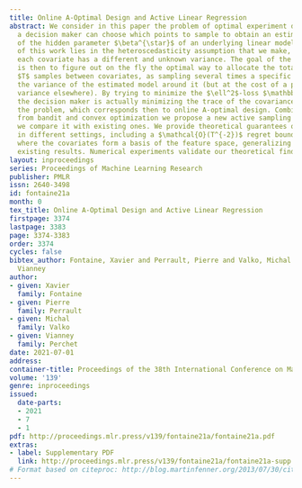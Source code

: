 ```yaml
---
title: Online A-Optimal Design and Active Linear Regression
abstract: We consider in this paper the problem of optimal experiment design where
  a decision maker can choose which points to sample to obtain an estimate $\hat{\beta}$
  of the hidden parameter $\beta^{\star}$ of an underlying linear model. The key challenge
  of this work lies in the heteroscedasticity assumption that we make, meaning that
  each covariate has a different and unknown variance. The goal of the decision maker
  is then to figure out on the fly the optimal way to allocate the total budget of
  $T$ samples between covariates, as sampling several times a specific one will reduce
  the variance of the estimated model around it (but at the cost of a possible higher
  variance elsewhere). By trying to minimize the $\ell^2$-loss $\mathbb{E} [\lVert\hat{\beta}-\beta^{\star}\rVert^2]$
  the decision maker is actually minimizing the trace of the covariance matrix of
  the problem, which corresponds then to online A-optimal design. Combining techniques
  from bandit and convex optimization we propose a new active sampling algorithm and
  we compare it with existing ones. We provide theoretical guarantees of this algorithm
  in different settings, including a $\mathcal{O}(T^{-2})$ regret bound in the case
  where the covariates form a basis of the feature space, generalizing and improving
  existing results. Numerical experiments validate our theoretical findings.
layout: inproceedings
series: Proceedings of Machine Learning Research
publisher: PMLR
issn: 2640-3498
id: fontaine21a
month: 0
tex_title: Online A-Optimal Design and Active Linear Regression
firstpage: 3374
lastpage: 3383
page: 3374-3383
order: 3374
cycles: false
bibtex_author: Fontaine, Xavier and Perrault, Pierre and Valko, Michal and Perchet,
  Vianney
author:
- given: Xavier
  family: Fontaine
- given: Pierre
  family: Perrault
- given: Michal
  family: Valko
- given: Vianney
  family: Perchet
date: 2021-07-01
address:
container-title: Proceedings of the 38th International Conference on Machine Learning
volume: '139'
genre: inproceedings
issued:
  date-parts:
  - 2021
  - 7
  - 1
pdf: http://proceedings.mlr.press/v139/fontaine21a/fontaine21a.pdf
extras:
- label: Supplementary PDF
  link: http://proceedings.mlr.press/v139/fontaine21a/fontaine21a-supp.pdf
# Format based on citeproc: http://blog.martinfenner.org/2013/07/30/citeproc-yaml-for-bibliographies/
---
```

